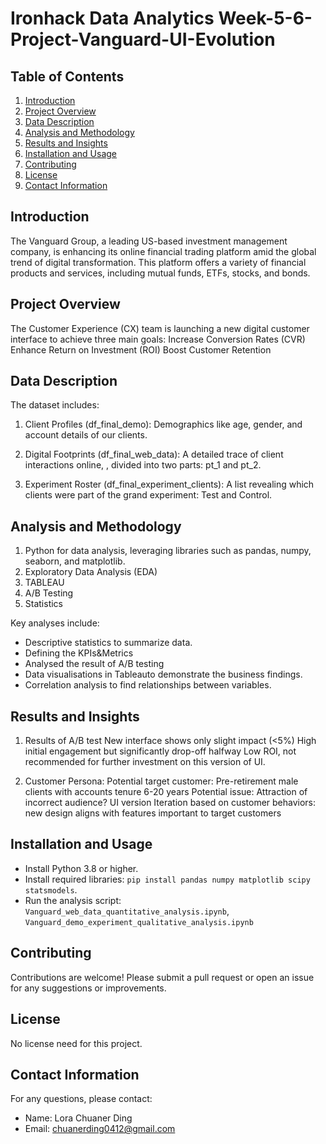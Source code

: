 # Ironhack Data Analytics Week-5-6-Project-Vanguard-UI-Evolution

## Table of Contents
1. [Introduction](#introduction)
2. [Project Overview](#project-overview)
3. [Data Description](#data-description)
4. [Analysis and Methodology](#analysis-and-methodology)
5. [Results and Insights](#results-and-insights)
6. [Installation and Usage](#installation-and-usage)
7. [Contributing](#contributing)
8. [License](#license)
9. [Contact Information](#contact-information)

## Introduction
The Vanguard Group, a leading US-based investment management company, is enhancing its online financial trading platform amid the global trend of digital transformation. This platform offers a variety of financial products and services, including mutual funds, ETFs, stocks, and bonds.

## Project Overview
The Customer Experience (CX) team is launching a new digital customer interface to achieve three main goals:
Increase Conversion Rates (CVR)
Enhance Return on Investment (ROI)
Boost Customer Retention

## Data Description
The dataset includes:
1. Client Profiles (df_final_demo): 
Demographics like age, gender, and account details of our clients.

2. Digital Footprints (df_final_web_data): 
A detailed trace of client interactions online, , divided into two parts: pt_1 and pt_2.

3. Experiment Roster (df_final_experiment_clients): 
A list revealing which clients were part of the grand experiment: Test and Control.


## Analysis and Methodology
1. Python for data analysis, leveraging libraries such as pandas, numpy, seaborn, and matplotlib.
2. Exploratory Data Analysis (EDA)
3. TABLEAU
4. A/B Testing
5. Statistics 

Key analyses include:
- Descriptive statistics to summarize data.
- Defining the KPIs&Metrics
- Analysed the result of A/B testing
- Data visualisations in Tableauto demonstrate the business findings.
- Correlation analysis to find relationships between variables.

## Results and Insights
1. Results of A/B test
New interface shows only slight impact (<5%)
High initial engagement but significantly drop-off halfway
Low ROI, not recommended for further investment on this version of UI.

2. Customer Persona:
Potential target customer: Pre-retirement male clients with accounts tenure 6-20 years
Potential issue: Attraction of incorrect audience? 
UI version Iteration based on customer behaviors: new design aligns with features important to target customers

## Installation and Usage
- Install Python 3.8 or higher.
- Install required libraries: `pip install pandas numpy matplotlib scipy statsmodels`.
- Run the analysis script: `Vanguard_web_data_quantitative_analysis.ipynb`, `Vanguard_demo_experiment_qualitative_analysis.ipynb`

## Contributing
Contributions are welcome! Please submit a pull request or open an issue for any suggestions or improvements.

## License
No license need for this project.

## Contact Information
For any questions, please contact:
- Name: Lora Chuaner Ding
- Email: chuanerding0412@gmail.com
